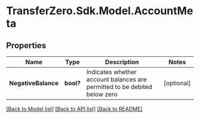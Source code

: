 
# TransferZero.Sdk.Model.AccountMeta

## Properties

Name | Type | Description | Notes
------------ | ------------- | ------------- | -------------
**NegativeBalance** | **bool?** | Indicates whether account balances are permitted to be debited below zero | [optional] 

[[Back to Model list]](../README.md#documentation-for-models)
[[Back to API list]](../README.md#documentation-for-api-endpoints)
[[Back to README]](../README.md)

